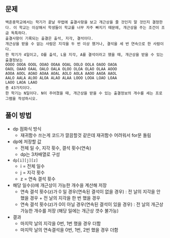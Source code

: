## 문제
```
백준중학교에서는 학기가 끝날 무렵에 출결사항을 보고 개근상을 줄 것인지 말 것인지 결정한다. 이 학교는 이상해서 학생들이 학교를 너무 자주 빠지기 때문에, 개근상을 주는 조건이 조금 독특하다.
출결사항이 기록되는 출결은 출석, 지각, 결석이다.
개근상을 받을 수 없는 사람은 지각을 두 번 이상 했거나, 결석을 세 번 연속으로 한 사람이다.
한 학기가 4일이고, O를 출석, L을 지각, A를 결석이라고 했을 때, 개근상을 받을 수 있는 출결정보는
OOOO OOOA OOOL OOAO OOAA OOAL OOLO OOLA OAOO OAOA 
OAOL OAAO OAAL OALO OALA OLOO OLOA OLAO OLAA AOOO 
AOOA AOOL AOAO AOAA AOAL AOLO AOLA AAOO AAOA AAOL
AALO AALA ALOO ALOA ALAO ALAA LOOO LOOA LOAO LOAA 
LAOO LAOA LAAO
총 43가지이다.
한 학기는 N일이다. N이 주어졌을 때, 개근상을 받을 수 있는 출결정보의 개수를 세는 프로그램을 작성하시오.
```

## 풀이 방법
- dp 점화식 방식 
  - 재귀함수 쓰는게 코드가 깔끔할것 같은데 재귀함수 어려워서 for문 돌림
- dp에 저장할 값
  - 전체 일 수, 지각 횟수, 결석 횟수(연속)
  - dp는 3차배열로 구성
- `dp[i][j][z]`
  - i = 전체 일수
  - j = 지각 횟수
  - z = 연속 결석 횟수
- 해당 일수(i)에 개근상이 가능한 개수을 계산해 저장
  - 연속 결석 횟수(z)가 0 일 경우(연속된 결석이 없을 경우) : 전 날의 지각을 안 했을 경우 + 전 날의 지각을 한 번 했을 경우
  - 연속 결석 횟수(z)가 0이 아닐 경우(연속된 결석이 있을 경우) : 전 날의 개근상 가능한 개수를 저장 (해당 일에는 개근상 갯수 불가능)
- 결과
  - 마지막 날의 지각을 0번, 1번 했을 경우 더함
  - 마지막 날의 연속결석을 0번, 1번, 2번 했을 경우 더함
